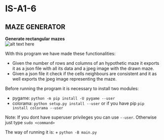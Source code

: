 # IS-A1-6

## MAZE GENERATOR
**Generate rectangular mazes**  
![alt text here](https://www.linkpicture.com/q/image_mazes2.png)  

With this program we have made these functionalities:
  + Given the number of rows and columns of an hypothetic maze it exports it as a json file with all its data and a jpeg image with the drawn maze.
  + Given a json file it check if the cells neighbours are consistent and it as well exports the jpeg image representing the maze.

Before running the program it is necessary to install two modules:
  + pygame: `python -m pip install -U pygame --user`
  + colorama: `python setup.py install --user` or if you have pip `pip install colorama --user`
  
  Note: If you dont have superuser privileges you can use `--user`. Otherwise just type `sudo <command>`

The way of running it is:
    + `python -B main.py`
  
